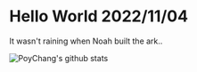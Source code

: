 # Hello World 2022/11/04

It wasn't raining when Noah built the ark..

![PoyChang's github stats](https://github-readme-stats.vercel.app/api?username=poychang&show_icons=true&theme=dracula)
